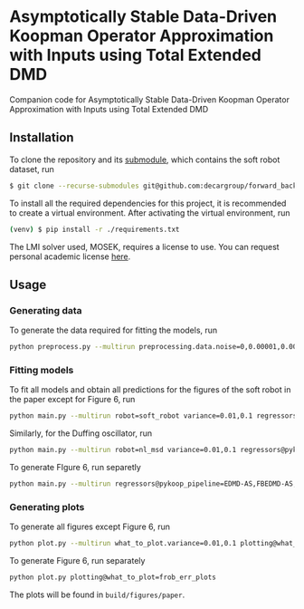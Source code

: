 # Asymptotically Stable Data-Driven Koopman Operator Approximation with Inputs using Total Extended DMD

Companion code for Asymptotically Stable Data-Driven Koopman Operator Approximation with Inputs using Total Extended DMD

## Installation

To clone the repository and its
[submodule](https://github.com/ramvasudevan/soft-robot-koopman), which contains
the soft robot dataset, run
```sh
$ git clone --recurse-submodules git@github.com:decargroup/forward_backward_koopman.git
```

To install all the required dependencies for this project, it is recommended to create a virtual environment. After activating the virtual environment, run
```sh
(venv) $ pip install -r ./requirements.txt
```

The LMI solver used, MOSEK, requires a license to use. You can request personal
academic license [here](https://www.mosek.com/products/academic-licenses/).

[^1]: On Windows, use `> \venv\Scripts\activate`.
[^2]: On Windows, place the license in `C:\Users\<USER>\mosek\mosek.lic`.

## Usage

### Generating data

To generate the data required for fitting the models, run
```sh
python preprocess.py --multirun preprocessing.data.noise=0,0.00001,0.0001,0.001,0.01,0.1,1 preprocessing=soft_robot,nl_msd
```

### Fitting models

To fit all models and obtain all predictions for the figures of the soft robot in the paper except for Figure 6, run
```sh
python main.py --multirun robot=soft_robot variance=0.01,0.1 regressors@pykoop_pipeline=EDMD,EDMD-AS,FBEDMD,FBEDMD-AS,TEDMD,TEDMD-AS lifting_functions@pykoop_pipeline=soft_robot_poly2_centers10
```

Similarly, for the Duffing oscillator, run
```sh
python main.py --multirun robot=nl_msd variance=0.01,0.1 regressors@pykoop_pipeline=EDMD,EDMD-AS,FBEDMD,FBEDMD-AS,TEDMD,TEDMD-AS lifting_functions@pykoop_pipeline=nl_msd_poly2_centers10
```

To generate FIgure 6, run separetly
```sh
python main.py --multirun regressors@pykoop_pipeline=EDMD-AS,FBEDMD-AS,TEDMD-AS variance=0,0.00001,0.0001,0.001,0.01,0.1,1 pred=false
```

### Generating plots

To generate all figures except Figure 6, run 
```sh
python plot.py --multirun what_to_plot.variance=0.01,0.1 plotting@what_to_plot=soft_robot_plots,nl_msd_plots
```

To generate Figure 6, run separately 
```sh
python plot.py plotting@what_to_plot=frob_err_plots
```

The plots will be found in `build/figures/paper`.